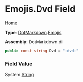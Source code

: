 # Emojis\.Dvd Field

[Home](../../../README.md)

**Type**: [DotMarkdown](../../README.md)\.[Emojis](../README.md)

**Assembly**: DotMarkdown\.dll

```csharp
public const string Dvd = ":dvd:"
```

### Field Value

System\.[String](https://docs.microsoft.com/en-us/dotnet/api/system.string)